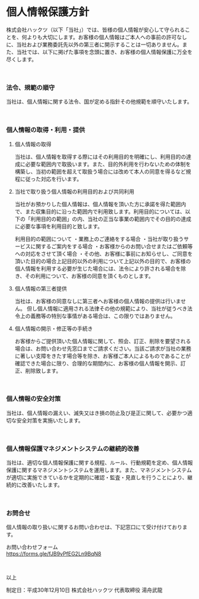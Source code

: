 # 個人情報保護方針

株式会社ハックツ（以下「当社」）では、皆様の個人情報が安心して守られることを、何よりも大切にします。お客様の個人情報はご本人への事前の許可なしに、当社および業務委託先以外の第三者に開示することは一切ありません。また、当社では、以下に掲げた事項を念頭に置き、お客様の個人情報保護に万全を尽くします。

<br>

### 法令、規範の順守

当社は、個人情報に関する法令、国が定める指針その他規範を順守いたします。

<br>

### 個人情報の取得・利用・提供

1. 個人情報の取得

    当社は、個人情報を取得する際にはその利用目的を明確にし、利用目的の達成に必要な範囲内で取扱います。また、目的外利用を行わないための体制を構築し、当初の範囲を超えて取扱う場合には改めて本人の同意を得るなど規程に従った対応を行います。

2. 当社で取り扱う個人情報の利用目的および共同利用

    当社がお預かりした個人情報は、個人情報を頂いた方に承諾を得た範囲内で、また収集目的に沿った範囲内で利用致します。利用目的については、以下の「利用目的の範囲」の内、当社の正当な事業の範囲内でその目的の達成に必要な事項を利用目的と致します。

    利用目的の範囲について
    ・業務上のご連絡をする場合
    ・当社が取り扱うサービスに関するご案内をする場合
    ・お客様からのお問い合せまたはご依頼等への対応をさせて頂く場合
    ・その他、お客様に事前にお知らせし、ご同意を頂いた目的の場合上記目的以外の利用について上記以外の目的で、お客様の個人情報を利用する必要が生じた場合には、法令により許される場合を除き、その利用について、お客様の同意を頂くものとします。

3. 個人情報の第三者提供

    当社は、お客様の同意なしに第三者へお客様の個人情報の提供は行いません。
    但し個人情報に適用される法律その他の規範により、当社が従うべき法令上の義務等の特別な事情がある場合は、この限りではありません。

4. 個人情報の開示・修正等の手続き

    お客様からご提供頂いた個人情報に関して、照会、訂正、削除を要望される場合は、お問い合わせ先窓口までご請求ください。当該ご請求が当社の業務に著しい支障をきたす場合等を除き、お客様ご本人によるものであることが確認できた場合に限り、合理的な期間内に、お客様の個人情報を開示、訂正、削除致します。

<br>

### 個人情報の安全対策

当社は、個人情報の漏えい、滅失又はき損の防止及び是正に関して、必要かつ適切な安全対策を実施いたします。

<br>

### 個人情報保護マネジメントシステムの継続的改善

当社は、適切な個人情報保護に関する規程、ルール、行動規範を定め、個人情報保護に関するマネジメントシステムを運用します。また、マネジメントシステムが適切に実施できているかを定期的に確認・監査・見直しを行うことにより、継続的に改善いたします。

<br>

### お問合せ

個人情報の取り扱いに関するお問い合わせは、下記窓口にて受け付けております。

お問い合わせフォーム  
https://forms.gle/fJB9vPfEG2Ln9BqN8

<br>

以上

制定日：平成30年12月10日
株式会社ハックツ 代表取締役 湯舟武龍
